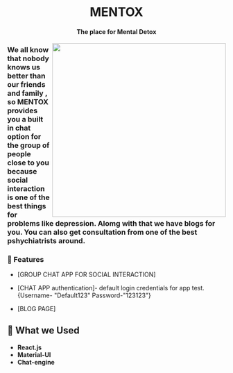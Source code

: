 <h1 align="center">MENTOX</h1>
<h4 align="center">The place for Mental Detox</h4>

<img align = "right" src = "https://media1.giphy.com/media/ybhSNhNjFsII5skvFH/200w.webp?cid=ecf05e471vqxn5rfsafmqi7d40b3fkvp9n3g3l7ehganskso&rid=200w.webp&ct=g" width = "400" >

### We all know that nobody knows us better than our friends and family , so MENTOX provides you a built in chat option for the group of people close to you because social interaction is one of the best things for problems like depression. Alomg with that we have blogs for you. You can also get consultation from one of the best pshychiatrists around.

### 🔭 Features

- [GROUP CHAT APP FOR SOCIAL INTERACTION]

- [CHAT APP authentication]- default login credentials for app test. {Username- "Default123" Password-"123123"}

- [BLOG PAGE]

## 🌱 What we Used

- **React.js**
- **Material-UI**
- **Chat-engine**

